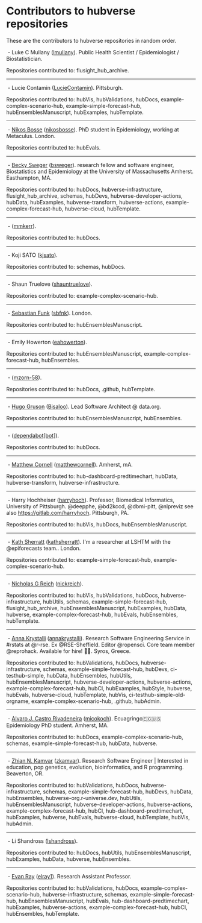 # Contributors to hubverse repositories

These are the contributors to hubverse repositories in random order.

<img src="https://avatars.githubusercontent.com/u/12236192?v=4" alt="" class="avatar"> - Luke C Mullany ([lmullany](https://github.com/lmullany)). Public Health Scientist / Epidemiologist / Biostatistician.

Repositories contributed to: flusight_hub_archive.

---

<img src="https://avatars.githubusercontent.com/u/24431085?v=4" alt="" class="avatar"> - Lucie Contamin ([LucieContamin](https://github.com/LucieContamin)). Pittsburgh.

Repositories contributed to: hubVis, hubValidations, hubDocs, example-complex-scenario-hub, example-simple-forecast-hub, hubEnsemblesManuscript, hubExamples, hubTemplate.

---

<img src="https://avatars.githubusercontent.com/u/37978797?v=4" alt="" class="avatar"> - [Nikos Bosse](https://followtheargument.org) ([nikosbosse](https://github.com/nikosbosse)). PhD student in Epidemiology, working at Metaculus. London.

Repositories contributed to: hubEvals.

---

<img src="https://avatars.githubusercontent.com/u/540544?v=4" alt="" class="avatar"> - [Becky Sweger](http://www.beckysweger.com) ([bsweger](https://github.com/bsweger)). research fellow and software engineer, Biostatistics and Epidemiology at the University of Massachusetts Amherst. Easthampton, MA.

Repositories contributed to: hubDocs, hubverse-infrastructure, flusight_hub_archive, schemas, hubDevs, hubverse-developer-actions, hubData, hubExamples, hubverse-transform, hubverse-actions, example-complex-forecast-hub, hubverse-cloud, hubTemplate.

---

<img src="https://avatars.githubusercontent.com/u/144363181?v=4" alt="" class="avatar"> -  ([mmkerr](https://github.com/mmkerr)).

Repositories contributed to: hubDocs.

---

<img src="https://avatars.githubusercontent.com/u/38393480?v=4" alt="" class="avatar"> - Koji SATO ([kjsato](https://github.com/kjsato)).

Repositories contributed to: schemas, hubDocs.

---

<img src="https://avatars.githubusercontent.com/u/8239512?v=4" alt="" class="avatar"> - Shaun Truelove ([shauntruelove](https://github.com/shauntruelove)).

Repositories contributed to: example-complex-scenario-hub.

---

<img src="https://avatars.githubusercontent.com/u/1156307?v=4" alt="" class="avatar"> - [Sebastian Funk](https://epiforecasts.io) ([sbfnk](https://github.com/sbfnk)). London.

Repositories contributed to: hubEnsemblesManuscript.

---

<img src="https://avatars.githubusercontent.com/u/46577370?v=4" alt="" class="avatar"> - Emily Howerton ([eahowerton](https://github.com/eahowerton)).

Repositories contributed to: hubEnsemblesManuscript, example-complex-forecast-hub, hubEnsembles.

---

<img src="https://avatars.githubusercontent.com/u/66443989?v=4" alt="" class="avatar"> -  ([mzorn-58](https://github.com/mzorn-58)).

Repositories contributed to: hubDocs, .github, hubTemplate.

---

<img src="https://avatars.githubusercontent.com/u/10783929?v=4" alt="" class="avatar"> - [Hugo Gruson](https://hugogruson.fr/) ([Bisaloo](https://github.com/Bisaloo)). Lead Software Architect @ data.org.

Repositories contributed to: hubEnsemblesManuscript, hubEnsembles.

---

<img src="https://avatars.githubusercontent.com/in/29110?v=4" alt="" class="avatar"> -  ([dependabot[bot]](https://github.com/apps/dependabot)).

Repositories contributed to: hubDocs.

---

<img src="https://avatars.githubusercontent.com/u/1034007?v=4" alt="" class="avatar"> - [Matthew Cornell](http://www.matthewcornell.org/) ([matthewcornell](https://github.com/matthewcornell)). Amherst, mA.

Repositories contributed to: hub-dashboard-predtimechart, hubData, hubverse-transform, hubverse-infrastructure.

---

<img src="https://avatars.githubusercontent.com/u/174707?v=4" alt="" class="avatar"> - Harry Hochheiser ([harryhoch](https://github.com/harryhoch)). Professor, Biomedical Informatics, University of Pittsburgh. @deepphe, @bd2kccd, @dbmi-pitt, @nlpreviz see also https://gitlab.com/harryhoch. Pittsburgh, PA.

Repositories contributed to: hubVis, hubDocs, hubEnsemblesManuscript.

---

<img src="https://avatars.githubusercontent.com/u/62290797?v=4" alt="" class="avatar"> - [Kath Sherratt](https://kathsherratt.github.io/kathsherratt/) ([kathsherratt](https://github.com/kathsherratt)). I'm a researcher at LSHTM with the @epiforecasts team.. London.

Repositories contributed to: example-simple-forecast-hub, example-complex-scenario-hub.

---

<img src="https://avatars.githubusercontent.com/u/1280767?v=4" alt="" class="avatar"> - [Nicholas G Reich](http://reichlab.io/) ([nickreich](https://github.com/nickreich)).

Repositories contributed to: hubVis, hubValidations, hubDocs, hubverse-infrastructure, hubUtils, schemas, example-simple-forecast-hub, flusight_hub_archive, hubEnsemblesManuscript, hubExamples, hubData, hubverse, example-complex-forecast-hub, hubEvals, hubEnsembles, hubTemplate.

---

<img src="https://avatars.githubusercontent.com/u/5583057?v=4" alt="" class="avatar"> - [Anna Krystalli](https://www.r-rse.eu) ([annakrystalli](https://github.com/annakrystalli)). Research Software Engineering Service in #rstats at @r-rse. Ex @RSE-Sheffield. Editor @ropensci. Core team member @reprohack. Available for hire! 🚀😎. Syros, Greece.

Repositories contributed to: hubValidations, hubDocs, hubverse-infrastructure, schemas, example-simple-forecast-hub, hubDevs, ci-testhub-simple, hubData, hubEnsembles, hubUtils, hubEnsemblesManuscript, hubverse-developer-actions, hubverse-actions, example-complex-forecast-hub, hubCI, hubExamples, hubStyle, hubverse, hubEvals, hubverse-cloud, hubTemplate, hubVis, ci-testhub-simple-old-orgname, example-complex-scenario-hub, .github, hubAdmin.

---

<img src="https://avatars.githubusercontent.com/u/56451982?v=4" alt="" class="avatar"> - [Alvaro J. Castro Rivadeneira](https://micokoch.github.io/) ([micokoch](https://github.com/micokoch)). Ecuagringo🇪🇨🇺🇸 Epidemiology PhD student. Amherst, MA.

Repositories contributed to: hubDocs, example-complex-scenario-hub, schemas, example-simple-forecast-hub, hubData, hubverse.

---

<img src="https://avatars.githubusercontent.com/u/3639446?v=4" alt="" class="avatar"> - [Zhian N. Kamvar](https://zkamvar.netlify.app) ([zkamvar](https://github.com/zkamvar)). Research Software Engineer | Interested in education, pop genetics, evolution, bioinformatics, and R programming. Beaverton, OR.

Repositories contributed to: hubValidations, hubDocs, hubverse-infrastructure, schemas, example-simple-forecast-hub, hubDevs, hubData, hubEnsembles, hubverse-org.r-universe.dev, hubUtils, hubEnsemblesManuscript, hubverse-developer-actions, hubverse-actions, example-complex-forecast-hub, hubCI, hub-dashboard-predtimechart, hubExamples, hubverse, hubEvals, hubverse-cloud, hubTemplate, hubVis, hubAdmin.

---

<img src="https://avatars.githubusercontent.com/u/57642277?v=4" alt="" class="avatar"> - Li Shandross ([lshandross](https://github.com/lshandross)).

Repositories contributed to: hubDocs, hubUtils, hubEnsemblesManuscript, hubExamples, hubData, hubverse, hubEnsembles.

---

<img src="https://avatars.githubusercontent.com/u/5132208?v=4" alt="" class="avatar"> - [Evan Ray](https://www.evanlray.com) ([elray1](https://github.com/elray1)). Research Assistant Professor.

Repositories contributed to: hubValidations, hubDocs, example-complex-scenario-hub, hubverse-infrastructure, schemas, example-simple-forecast-hub, hubEnsemblesManuscript, hubEvals, hub-dashboard-predtimechart, hubExamples, hubverse-actions, example-complex-forecast-hub, hubCI, hubEnsembles, hubTemplate.


